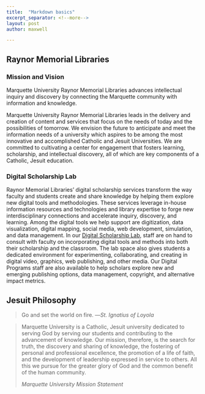 ```yaml
---
title:  "Markdown basics"
excerpt_separator: <!--more-->
layout: post
author: maxwell

---
```


## Raynor Memorial Libraries

### Mission and Vision

Marquette University Raynor Memorial Libraries advances intellectual inquiry and discovery by connecting the Marquette community with information and knowledge.

Marquette University Raynor Memorial Libraries leads in the delivery and creation of content and services that focus on the needs of today and the possibilities of tomorrow. We envision the future to anticipate and meet the information needs of a university which aspires to be among the most innovative and accomplished Catholic and Jesuit Universities. We are committed to cultivating a center for engagement that fosters learning, scholarship, and intellectual discovery, all of which are key components of a Catholic, Jesuit education.

### Digital Scholarship Lab

Raynor Memorial Libraries’ digital scholarship services transform the way faculty and students create and share knowledge by helping them explore new digital tools and methodologies. These services leverage in-house information resources and technologies and library expertise to forge new interdisciplinary connections and accelerate inquiry, discovery, and learning. Among the digital tools we help support are digitization, data visualization, digital mapping, social media, web development, simulation, and data management. In our [Digital Scholarship Lab](https://www.marquette.edu/library/digital-scholarship/), staff are on hand to consult with faculty on incorporating digital tools and methods into both their scholarship and the classroom. The lab space also gives students a dedicated environment for experimenting, collaborating, and creating in digital video, graphics, web publishing, and other media. Our Digital Programs staff are also available to help scholars explore new and emerging publishing options, data management, copyright, and alternative impact metrics.

<!--more-->

## Jesuit Philosophy

> Go and set the world on fire. —_St. Ignatius of Loyola_

> Marquette University is a Catholic, Jesuit university dedicated to serving God by serving our students and contributing to the advancement of knowledge. Our mission, therefore, is the search for truth, the discovery and sharing of knowledge, the fostering of personal and professional excellence, the promotion of a life of faith, and the development of leadership expressed in service to others. All this we pursue for the greater glory of God and the common benefit of the human community.
> 
> _Marquette University Mission Statement_
